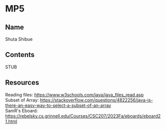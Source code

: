 # MP5

## Name

Shuta Shibue

## Contents

STUB

## Resources

Reading files: <https://www.w3schools.com/java/java_files_read.asp>  
Subset of Array: <https://stackoverflow.com/questions/4822256/java-is-there-an-easy-way-to-select-a-subset-of-an-array>  
SamR's Eboard: <https://rebelsky.cs.grinnell.edu/Courses/CSC207/2023Fa/eboards/eboard21.html>
